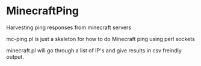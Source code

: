 MinecraftPing
=============

Harvesting ping responses from minecraft servers

mc-ping.pl is just a skeleton for how to do Minecraft ping using perl sockets

minecraft.pl will go through a list of IP's and give results in csv freindly output.
